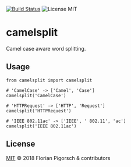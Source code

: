 [![Build Status](https://travis-ci.org/flopp/camelsplit.svg?branch=master)](https://travis-ci.org/flopp/camelsplit)
![License MIT](https://img.shields.io/badge/license-MIT-lightgrey.svg?style=flat)

# camelsplit
Camel case aware word splitting.

## Usage

```
from camelsplit import camelsplit

# 'CamelCase' -> ['Camel', 'Case']
camelsplit('CamelCase')

# 'HTTPRequest' -> ['HTTP', 'Request']
camelsplit('HTTPRequest')

# 'IEEE 802.11ac' -> ['IEEE', ' 802.11', 'ac']
camelsplit('IEEE 802.11ac')
```

## License

[MIT](https://github.com/flopp/camelsplit/blob/master/LICENSE) &copy; 2018 Florian Pigorsch & contributors
